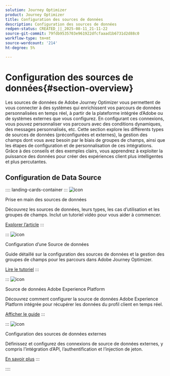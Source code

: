 ```yaml
---
solution: Journey Optimizer
product: Journey Optimizer
title: Configuration des sources de données
description: Configuration des sources de données
redpen-status: CREATED_||_2025-08-11_21-11-22
source-git-commit: 79fdb9535703e961922dfcfaaad1b6731d2d88c0
workflow-type: tm+mt
source-wordcount: '214'
ht-degree: 5%

---
```



# Configuration des sources de données{#section-overview}

Les sources de données de Adobe Journey Optimizer vous permettent de vous connecter à des systèmes qui enrichissent vos parcours de données personnalisées en temps réel, à partir de la plateforme intégrée d’Adobe ou de systèmes externes que vous configurez. En configurant ces connexions, vous pouvez personnaliser vos parcours avec des conditions dynamiques, des messages personnalisés, etc. Cette section explore les différents types de sources de données (préconfigurées et externes), la gestion des champs dont vous avez besoin par le biais de groupes de champs, ainsi que les étapes de configuration et de personnalisation de ces intégrations. Grâce à des conseils et des exemples clairs, vous apprendrez à exploiter la puissance des données pour créer des expériences client plus intelligentes et plus percutantes.

## Configuration de Data Source

:::: landing-cards-container
:::
![icon](https://cdn.experienceleague.adobe.com/icons/circle-play.svg?lang=fr)

Prise en main des sources de données

Découvrez les sources de données, leurs types, les cas d’utilisation et les groupes de champs. Inclut un tutoriel vidéo pour vous aider à commencer.

[Explorer l’article](../using/datasource/about-data-sources.md)
:::

:::
![icon](https://cdn.experienceleague.adobe.com/icons/gear.svg?lang=fr)

Configuration d’une Source de données

Guide détaillé sur la configuration des sources de données et la gestion des groupes de champs pour les parcours dans Adobe Journey Optimizer.

[Lire le tutoriel](../using/datasource/configure-data-sources.md)
:::

:::
![icon](https://cdn.experienceleague.adobe.com/icons/puzzle-piece.svg?lang=fr)

Source de données Adobe Experience Platform

Découvrez comment configurer la source de données Adobe Experience Platform intégrée pour récupérer les données du profil client en temps réel.

[Afficher le guide](../using/datasource/adobe-experience-platform-data-source.md)
:::

:::
![icon](https://cdn.experienceleague.adobe.com/icons/code-branch.svg?lang=fr)

Configuration des sources de données externes

Définissez et configurez des connexions de source de données externes, y compris l’intégration d’API, l’authentification et l’injection de jeton.

[En savoir plus](../using/datasource/external-data-sources.md)
:::

::::
